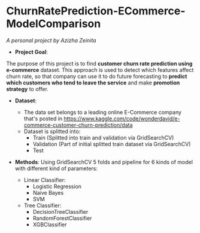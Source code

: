 # ChurnRatePrediction-ECommerce-ModelComparison

*A personal project by Azizha Zeinita*

* **Project Goal**: 

The purpose of this project is to find **customer churn rate prediction using e-commerce** dataset. This approach is used to detect which features affect churn rate, so that company can use it to do future forecasting to **predict which customers who tend to leave the service** and make **promotion strategy** to offer.


* **Dataset**:
  * The data set belongs to a leading online E-Commerce company that's posted in https://www.kaggle.com/code/wonderdavid/e-commerce-customer-churn-prediction/data
  * Dataset is splitted into:
       * Train (Splitted into train and validation via GridSearchCV)
       * Validation (Part of initial splitted train dataset via GridSearchCV)
       * Test


* **Methods**: 
  Using GridSearchCV 5 folds and pipeline for 6 kinds of model with different kind of parameters:
   * Linear Classifier:
       * Logistic Regression
       * Naive Bayes
       * SVM
    * Tree Classifier:
      * DecisionTreeClassifier
      * RandomForestClassifier
      * XGBClassifier
